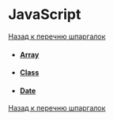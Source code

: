 # JavaScript

[Назад к перечню шпаргалок][back]

- #### [Array](array)
- #### [Class](class)
- #### [Date](date)

[Назад к перечню шпаргалок][back]

[back]: <../.> "Назад к перечню шпаргалок"
